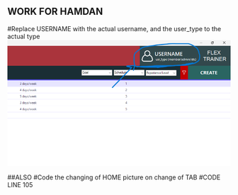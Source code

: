 ## WORK FOR HAMDAN
#Replace USERNAME with the actual username, and the user_type to the actual type 
![alt text](tempImgs/tmp1.png)

##ALSO
#Code the changing of HOME picture on change of TAB
#CODE LINE 105
